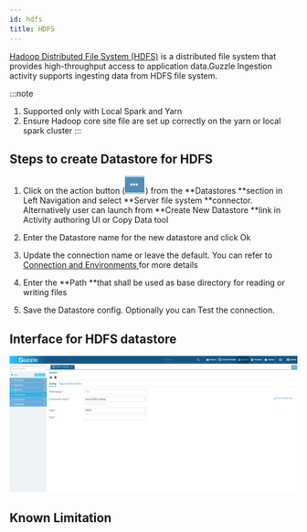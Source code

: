 ```yaml
---
id: hdfs
title: HDFS
---
```


[Hadoop Distributed File System (HDFS)](https://hadoop.apache.org/docs/r1.2.1/hdfs_design.html) is a distributed file system that provides high-throughput access to application data.Guzzle Ingestion activity supports ingesting data from HDFS file system. 

:::note
1. Supported only with Local Spark and Yarn
2. Ensure Hadoop core site file are set up correctly on the yarn or local spark cluster
:::

## Steps to create Datastore for HDFS

1. Click on the action button (![image alt text](/img/docs/how-to-guides/datastores/action_button.png)) from the **Datastores **section in Left Navigation and select **Server file system **connector. Alternatively user can launch from **Create New Datastore **link in Activity authoring UI or Copy Data tool

2. Enter the Datastore name for the new datastore and click Ok

3. Update the connection name or leave the default. You can refer to [Connection and Environments ](https://guzzle.justanalytics.com/docs/how_to_guides/connection_and_environment/connection_and_environment) for more details

4. Enter the **Path **that shall be used as base directory for reading or writing files 

5. Save the Datastore config. Optionally you can Test the connection. 

## Interface for HDFS datastore

![image alt text](/img/docs/how-to-guides/datastores/HDFS_1.jpg)

## Known Limitation